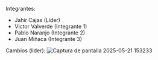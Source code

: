 Integrantes: 
- Jahir Cajas (Líder)
- Victor Valverde (Integrante 1)
- Pablo Naranjo (Integrante 2)
- Juan Miñaca (Integrante 3)

Cambios (lider):
![Captura de pantalla 2025-05-21 153233](https://github.com/user-attachments/assets/5e8919a4-c114-42ed-9473-7c44b3030769)
